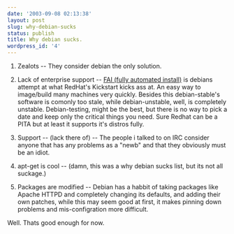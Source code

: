 ```yaml
---
date: '2003-09-08 02:13:38'
layout: post
slug: why-debian-sucks
status: publish
title: Why debian sucks.
wordpress_id: '4'
---
```


1) Zealots -- They consider debian the only solution.  


2) Lack of enterprise support -- [FAI (fully automated install)](http://www.informatik.uni-koeln.de/fai/) is debians attempt at what RedHat's Kickstart kicks ass at. An easy way to image/build many machines very quickly.  Besides this debian-stable's software is comonly too stale, while debian-unstable, well, is completely unstable.  Debian-testing, might be the best, but there is no way to pick a date and keep only the critical things you need.  Sure Redhat can be a PITA but at least it supports it's distros fully.  


3) Support -- (lack there of) -- The people i talked to on IRC consider anyone that has any problems as a "newb" and that they obviously must be an idiot.  


4) apt-get is cool -- (damn, this was a why debian sucks list, but its not all suckage.)  


5) Packages are modified -- Debian has a habbit of taking packages like Apache HTTPD and completely changing its defaults, and adding their own patches, while this may seem good at first, it makes pinning down problems and mis-configration more difficult.  

  

Well. Thats good enough for now.  



